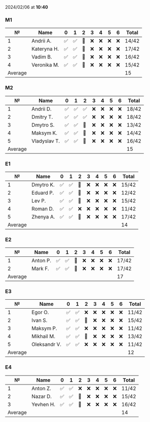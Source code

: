 2024/02/06 at **10:40**
### M1
|№|Name|0|1|2|3|4|5|6|Total|
|-----|-----|-----|-----|-----|-----|-----|-----|-----|-----|
|1|Andrii A.|✅|✅|🔄|❌|❌|❌|❌|14/42|
|2|Kateryna H.|✅|✅|🔄|❌|❌|❌|❌|17/42|
|3|Vadim B.|✅|✅|🔄|❌|❌|❌|❌|16/42|
|4|Veronika M.|✅|✅|🔄|❌|❌|❌|❌|15/42|
|Average|||||||||15|
### M2
|№|Name|0|1|2|3|4|5|6|Total|
|-----|-----|-----|-----|-----|-----|-----|-----|-----|-----|
|1|Andrii D.|✅|✅|✅|❌|❌|❌|❌|18/42|
|2|Dmitry T.|✅|✅|✅|❌|❌|❌|❌|18/42|
|3|Dmytro S.|✅|✅|🔄|❌|❌|❌|❌|13/42|
|4|Maksym K.|✅|✅|🔄|❌|❌|❌|❌|14/42|
|5|Vladyslav T.|✅|✅|🔄|❌|❌|❌|❌|16/42|
|Average|||||||||15|
### E1
|№|Name|0|1|2|3|4|5|6|Total|
|-----|-----|-----|-----|-----|-----|-----|-----|-----|-----|
|1|Dmytro K.|✅|✅|🔄|❌|❌|❌|❌|15/42|
|2|Eduard P.|✅|✅|🔄|❌|❌|❌|❌|12/42|
|3|Lev P.|✅|✅|🔄|❌|❌|❌|❌|15/42|
|4|Roman D.|✅|✅|❌|❌|❌|❌|❌|11/42|
|5|Zhenya A.|✅|✅|🔄|❌|❌|❌|❌|17/42|
|Average|||||||||14|
### E2
|№|Name|0|1|2|3|4|5|6|Total|
|-----|-----|-----|-----|-----|-----|-----|-----|-----|-----|
|1|Anton P.|✅|✅|🔄|❌|❌|❌|❌|17/42|
|2|Mark F.|✅|✅|🔄|❌|❌|❌|❌|17/42|
|Average|||||||||17|
### E3
|№|Name|0|1|2|3|4|5|6|Total|
|-----|-----|-----|-----|-----|-----|-----|-----|-----|-----|
|1|Egor O.|✅|✅|❌|❌|❌|❌|❌|11/42|
|2|Ivan S.|✅|✅|🔄|❌|❌|❌|❌|15/42|
|3|Maksym P.|✅|✅|❌|❌|❌|❌|❌|11/42|
|4|Mikhail M.|✅|✅|🔄|❌|❌|❌|❌|13/42|
|5|Oleksandr V.|✅|✅|❌|❌|❌|❌|❌|11/42|
|Average|||||||||12|
### E4
|№|Name|0|1|2|3|4|5|6|Total|
|-----|-----|-----|-----|-----|-----|-----|-----|-----|-----|
|1|Anton Z.|✅|✅|❌|❌|❌|❌|❌|11/42|
|2|Nazar D.|✅|✅|🔄|❌|❌|❌|❌|15/42|
|3|Yevhen H.|✅|✅|🔄|❌|❌|❌|❌|16/42|
|Average|||||||||14|
